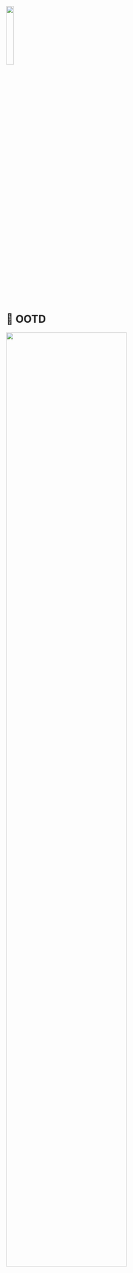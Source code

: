 
<img src = "https://github.com/ji-yeon224/OOTD/assets/69784492/155a5f0d-35eb-4013-b34c-62affc336fc3" width="20%"/>

# 👕 OOTD

<img src = "https://github.com/ji-yeon224/OOTD/assets/69784492/f779e1b1-e0b4-43f7-bc3a-06ffc2328653" width="80%"/>
</br>

## 🗓️ 프로젝트
- 개인 프로젝트
- 2023.11.13 ~ 2023.12.23
</br>
  

## ✏️ 한 줄 소개
-  사용자들 간 옷 정보를 공유할 수 있는 커뮤니티 어플리케이션

</br>


## 💻 기술 스택
- `MVVM`
- `RxSwift`, `RxDataSource`
- `UIKit`
- `Moya`, `Codable`, `Kingfisher`
- `Snapkit`, `AutoLayout`
- `DiffableDataSource`, `CompositionalLayout`
- `Tabman`, `Toast`, `IQKeyboardManager`

</br>

## 📖 프로젝트 목표

- 서버와의 통신을 통해 `Error Handling` 
- `Moya Intercepter`를 통해 JWT Token 관리하여 사용자 인증 처리
- `RxSwift`와 `MVVM` `Input-Ouput 패턴`을 적용하여 코드의 가독성 높이기
</br>


##  🔎 주요 기능
### ✔️ 회원가입, 로그인
<img src = "https://github.com/ji-yeon224/OOTD/assets/69784492/32588db8-d6d1-4692-88c7-04dedbfdac8d" width="80%"/>

- 이메일 유효성 체크 api를 통해 서버 내에 이미 존재하는 이메일인지 확인하도록 하였다.
</br>

### ✔️ JWT Token 관리
- `Alamofire Intercepter`를 이용하여 token 값이 유효한지 체크하여 토큰 갱신을 하거나 refresh token이 만료됐을 시 다시 로그인 하도록 유도하였다.
</br>

### ✔️ 게시물 작성 및 조회, 댓글 작성
<img src = "https://github.com/ji-yeon224/OOTD/assets/69784492/3db28b84-e702-434f-9d2d-5e4c4f3effd1" width="90%"/>

- `Compositional Layout`과 `RxDataSource`를 사용하여 서버에서 받아온 데이터를 CollectionView와 TableView를 통해 구현하였다. 
- `PHPickerViewController`를 통해 게시물 작성 시 사용자의 앨범에 있는 사진을 업로드할 수 있도록 하였다. 
</br>

### ✔️ 내 정보 조회 및 수정
<img src = "https://github.com/ji-yeon224/OOTD/assets/69784492/32caaec8-a942-48cf-8285-997f343bccd4" width="80%"/>

- `Tabman` 라이브러리를 이용하여 사용자가 작성한 게시글을 카테고리 별로 나눠 볼 수 있도록 구현하였다. 

</br>



## 🚨 트러블 슈팅
### 이미지 캐싱
- `Kingfisher`를 이용하여 게시판의 이미지 썸네일 로드 시 메모리를 최대 300MB까지 사용하게 되는 문제가 발생하였다. 
- Kingfisher에서 제공하는 이미지 캐싱 기능을 통해 이미 캐싱되어 있는 이미지라면 캐싱 데이터에서 이미지를 로드하여 보여주고, 캐싱되지 않은 이미지는 새로 다운로드 하여 캐시 데이터로 저장하는 방식으로 메서드를 구현하여 사용하였더니 이미지 로드 시 약 74MB까지 메모리 사용량을 줄일 수 있었다.

```swift 
func setImage(with urlString: String, resize width: CGFloat? = nil, cornerRadius: CGFloat = 15, completion: (() -> Void)? = nil) {

        let cornerImageProcessor = RoundCornerImageProcessor(cornerRadius: cornerRadius)
        ImageCache.default.retrieveImage(forKey: urlString, options: [
            .requestModifier(ImageLoadManager.shared.getModifier()),
            .transition(.fade(1.0)),
            .processor(cornerImageProcessor)
        ]) { [weak self] result in
            guard let self = self else { return }
            self.kf.indicatorType = .activity
            switch result {
            case .success(let value):
	            // 캐시된 데이터가 존재하면
                if let image = value.image {
                    self.image = image.resize(width: width)
                    completion?()

                } else { // 캐시된 데이터가 없다면
                    guard let url = URL(string: self.getPhotoURL(urlString)) else { return }
                    let resource = ImageResource(downloadURL: url, cacheKey: urlString)
                    self.kf.setImage(with: resource, options: [
                        .requestModifier(ImageLoadManager.shared.getModifier()),
                        .transition(.fade(1.0)),
                        .processor(cornerImageProcessor)
                    ]) { [weak self] result in
                        guard let self = self else { return }
                        switch result {
                        case .success(let result):
                            self.image = result.image.resize(width: width)
                            completion?()
                        case .failure(_):
                            self.image = Constants.Image.errorPhoto?.withTintColor(Constants.Color.background)
                        }
                    }
                }
            case .failure(let error):
	            self.image = Constants.Image.errorPhoto?.withTintColor(Constants.Color.background)
                debugPrint(error)
            }
        }
    }
```


### PHPickerViewController 사진 로드 시 메모리 과사용

- `PHPickerViewController`를 이용하여 사용자의 앨범에서 여러 개의 이미지를 가져올 때 메모리가 사용된 후 메모리가 해제 되지 않는 문제가 발생하였다. 
- PHPickerViewController를 PHPickerManger를 통해 `싱글톤`으로 생성하여 present & dismiss로 구현하여 메모리가 해제되도록 하였다. 
- 선택한 이미지는 `RxSwift PublishSubject`를 통해 전달하도록 구현하였다.
```swift
final class PHPickerManager {

    static let shared = PHPickerManager()
    private init() { }

    private weak var viewController: UIViewController?
    private var fullScreenType: Bool = false
    private let group = DispatchGroup()
    
    let selectedImage = PublishSubject<[UIImage]>()
    var disposeBag = DisposeBag()

    func presentPicker(vc: UIViewController, selectLimit: Int = 1, fullScreenType: Bool) {

        self.viewController = vc
        self.fullScreenType = fullScreenType
        self.disposeBag = DisposeBag()
        
        let filter = PHPickerFilter.images
        var configuration = PHPickerConfiguration(photoLibrary: .shared())
        ... // PHPicker configuration

        let picker = PHPickerViewController(configuration: configuration)
        picker.delegate = self
        viewController?.present(picker, animated: true)

    }

}

extension PHPickerManager: PHPickerViewControllerDelegate {

    func picker(_ picker: PHPickerViewController, didFinishPicking results: [PHPickerResult]) {
        var imgList: [UIImage] = []

        guard let viewController else {return}
        if results.isEmpty {
            viewController.dismiss(animated: true)
        } else {
            results.forEach {
                self.group.enter()
                let item = $0.itemProvider
                item.loadObject(ofClass: UIImage.self) { image, error in
                    DispatchQueue.main.async {
                        guard let img = image as? UIImage else { return }
                        imgList.append(img)
                        self.group.leave()
                    }
                }
            }
           // loadObject가 비동기로 동작하기 때문에 dispatchGroup을 통해 이미지 한 번에 전달
            group.notify(queue: DispatchQueue.main) {
                self.selectedImage.onNext(imgList)
                self.viewController?.dismiss(animated: !self.fullScreenType)
            }
        }
    }
}
```

<img src = "https://github.com/ji-yeon224/OOTD/assets/69784492/666121f5-3398-421b-9416-1c3ce8e00a3f" width="85%"/>

### Codable TypeMismatch
- 커서 기반 페이지네이션 구현 중 서버에서 응답받은 커서 값이 마지막 페이지일 때는 Int로, 다음 페이지가 있을 때는 String으로 반환하여 **디코딩 TypeMismatch 오류**가 발생하였다. 
-  **init** 구문을 통해 전달 받은 값의 타입을 체크하여 예외처리 하는 방식으로 해결하였다.
- 응답 데이터 구조체 내부에서 init 구문을 통해 확인 시 응답 받을 데이터 모두 체크해야하는 번거로움이 있었고, `PropertyWrapper`를 통해 원하는 데이터의 타입만 체크할 수 있도록 구현하였다.
```swift
@propertyWrapper
struct NextCursorType {
    var wrappedValue: String
}

extension NextCursorType: Codable {
    init(from decoder: Decoder) throws {
        let container = try decoder.singleValueContainer()
        if let nextCursor = try? container.decode(String.self) {
            wrappedValue = nextCursor
        } else {
            wrappedValue = "0"
        }
    }
}
```

```swift
struct ReadResponse: Codable {
    let data: [Post]
    @NextCursorType var nextCursor: String

    enum CodingKeys: String, CodingKey {
        case data
        case nextCursor = "next_cursor"
    }
    
}
```
### invalidateLayout
- `RxDataSource`를 사용하여 셀에 서버에서 받은 이미지를 적용할 때 이미지의 크기 조절이 되지 않는 문제가 발생하였다. Kingfisher를 통해 다운 받는 이미지는 **비동기로 동작**하기 때문에 이미지 다운로드가 완료되지 않은 채로 imageView의 layout을 잡기 때문에 발생하는 문제였다.
- 이미지 다운로드가 완료되면 completion handler를 통해 알리고, `invalidateLayout`을 호출하여 **CollectionView 레이아웃을 재구성**하도록 하여 해결하였다.
```swift
lazy var dataSource = RxCollectionViewSectionedReloadDataSource<PostListModel> { dataSource, collectionView, indexPath, item in
        guard let cell = collectionView.dequeueReusableCell(withReuseIdentifier: OOTDCollectionViewCell.identifier, for: indexPath) as? OOTDCollectionViewCell else { return UICollectionViewCell()}

        if item.image.count > 0 {
            cell.imageView.setImage(with: item.image[0], resize: Constants.Design.deviceWidth, cornerRadius: 0 ) {
                collectionView.collectionViewLayout.invalidateLayout()
            }

        }
}
```
